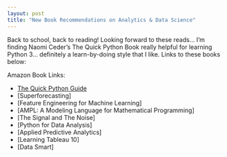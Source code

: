 ```yaml
---
layout: post
title: "New Book Recommendations on Analytics & Data Science"
---
```


Back to school, back to reading! Looking forward to these reads... I’m finding Naomi Ceder’s The Quick Python Book really helpful for learning Python 3... definitely a learn-by-doing style that I like. Links to these books below:

Amazon Book Links:
* [The Quick Python Guide](https://www.datasciencego.com/)
* [Superforecasting]
* [Feature Engineering for Machine Learning]
* [AMPL: A Modeling Language for Mathematical Programming]
* [The Signal and The Noise]
* [Python for Data Analysis]
* [Applied Predictive Analytics]
* [Learning Tableau 10]
* [Data Smart]